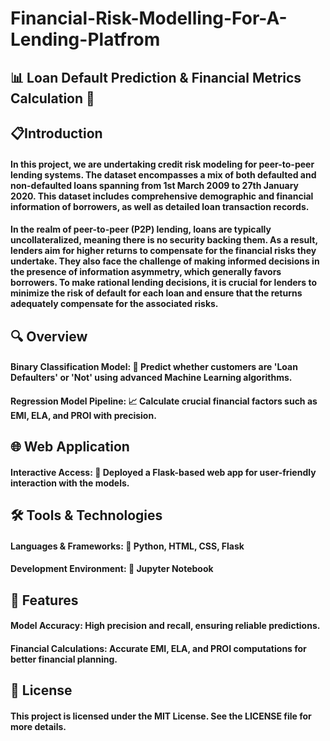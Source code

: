 # Financial-Risk-Modelling-For-A-Lending-Platfrom
## **📊 Loan Default Prediction &amp; Financial Metrics Calculation 🚀**

## **📋Introduction**

#### In this project, we are undertaking credit risk modeling for peer-to-peer lending systems. The dataset encompasses a mix of both defaulted and non-defaulted loans spanning from 1st March 2009 to 27th January 2020. This dataset includes comprehensive demographic and financial information of borrowers, as well as detailed loan transaction records.

#### In the realm of peer-to-peer (P2P) lending, loans are typically uncollateralized, meaning there is no security backing them. As a result, lenders aim for higher returns to compensate for the financial risks they undertake. They also face the challenge of making informed decisions in the presence of information asymmetry, which generally favors borrowers. To make rational lending decisions, it is crucial for lenders to minimize the risk of default for each loan and ensure that the returns adequately compensate for the associated risks.

## **🔍 Overview**

#### Binary Classification Model: 🏦 Predict whether customers are 'Loan Defaulters' or 'Not' using advanced Machine Learning algorithms.      
#### Regression Model Pipeline: 📈 Calculate crucial financial factors such as EMI, ELA, and PROI with precision.


## **🌐 Web Application**

#### Interactive Access: 🌟 Deployed a Flask-based web app for user-friendly interaction with the models.


## **🛠️ Tools & Technologies**

#### Languages & Frameworks: 🐍 Python, HTML, CSS, Flask           
#### Development Environment: 📓 Jupyter Notebook


## **🎯 Features**

#### Model Accuracy: High precision and recall, ensuring reliable predictions.  
#### Financial Calculations: Accurate EMI, ELA, and PROI computations for better financial planning.

## **📜 License**

#### This project is licensed under the MIT License. See the LICENSE file for more details.
